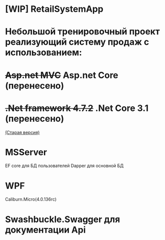 # [WIP] RetailSystemApp
# Небольшой тренировочный проект реализующий систему продаж с использованием:
#   ~~Asp.net MVC~~ Asp.net Core (перенесено)
#   ~~.Net framework 4.7.2~~ .Net Core 3.1 (перенесено)
[(Старая версия)](https://github.com/DarKotE/RetailSystemApp/tree/24d925b8725a0b1f9a4f0f139c49415997e79f13)

#   MSServer
EF core для БД пользователей 
Dapper для основной БД
#   WPF
Caliburn.Micro(4.0.136rc)
#   Swashbuckle.Swagger для документации Api
